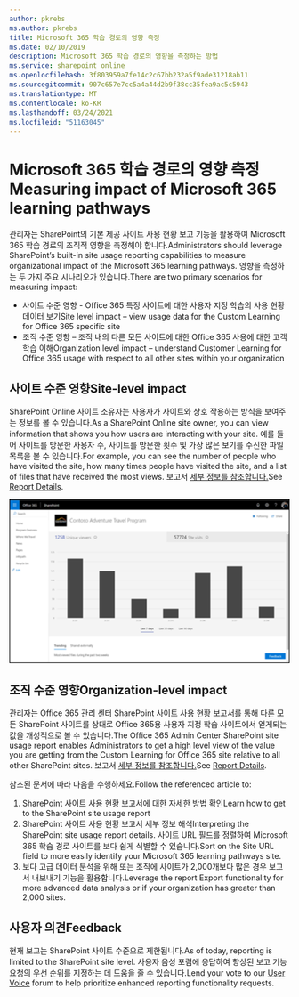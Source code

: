 ```yaml
---
author: pkrebs
ms.author: pkrebs
title: Microsoft 365 학습 경로의 영향 측정
ms.date: 02/10/2019
description: Microsoft 365 학습 경로의 영향을 측정하는 방법
ms.service: sharepoint online
ms.openlocfilehash: 3f803959a7fe14c2c67bb232a5f9ade31218ab11
ms.sourcegitcommit: 907c657e7cc5a4a44d2b9f38cc35fea9ac5c5943
ms.translationtype: MT
ms.contentlocale: ko-KR
ms.lasthandoff: 03/24/2021
ms.locfileid: "51163045"
---
```

# <a name="measuring-impact-of-microsoft-365-learning-pathways"></a><span data-ttu-id="4ec6b-103">Microsoft 365 학습 경로의 영향 측정</span><span class="sxs-lookup"><span data-stu-id="4ec6b-103">Measuring impact of Microsoft 365 learning pathways</span></span>

<span data-ttu-id="4ec6b-104">관리자는 SharePoint의 기본 제공 사이트 사용 현황 보고 기능을 활용하여 Microsoft 365 학습 경로의 조직적 영향을 측정해야 합니다.</span><span class="sxs-lookup"><span data-stu-id="4ec6b-104">Administrators should leverage SharePoint’s built-in site usage reporting capabilities to measure organizational impact of the Microsoft 365 learning pathways.</span></span> <span data-ttu-id="4ec6b-105">영향을 측정하는 두 가지 주요 시나리오가 있습니다.</span><span class="sxs-lookup"><span data-stu-id="4ec6b-105">There are two primary scenarios for measuring impact:</span></span> 
- <span data-ttu-id="4ec6b-106">사이트 수준 영향 - Office 365 특정 사이트에 대한 사용자 지정 학습의 사용 현황 데이터 보기</span><span class="sxs-lookup"><span data-stu-id="4ec6b-106">Site level impact – view usage data for the Custom Learning for Office 365 specific site</span></span> 
- <span data-ttu-id="4ec6b-107">조직 수준 영향 – 조직 내의 다른 모든 사이트에 대한 Office 365 사용에 대한 고객 학습 이해</span><span class="sxs-lookup"><span data-stu-id="4ec6b-107">Organization level impact – understand Customer Learning for Office 365 usage with respect to all other sites within your organization</span></span>

## <a name="site-level-impact"></a><span data-ttu-id="4ec6b-108">사이트 수준 영향</span><span class="sxs-lookup"><span data-stu-id="4ec6b-108">Site-level impact</span></span>

<span data-ttu-id="4ec6b-109">SharePoint Online 사이트 소유자는 사용자가 사이트와 상호 작용하는 방식을 보여주는 정보를 볼 수 있습니다.</span><span class="sxs-lookup"><span data-stu-id="4ec6b-109">As a SharePoint Online site owner, you can view information that shows you how users are interacting with your site.</span></span> <span data-ttu-id="4ec6b-110">예를 들어 사이트를 방문한 사용자 수, 사이트를 방문한 횟수 및 가장 많은 보기를 수신한 파일 목록을 볼 수 있습니다.</span><span class="sxs-lookup"><span data-stu-id="4ec6b-110">For example, you can see the number of people who have visited the site, how many times people have visited the site, and a list of files that have received the most views.</span></span> <span data-ttu-id="4ec6b-111">보고서 [세부 정보를 참조합니다.](https://support.office.com/article/view-usage-data-for-your-sharepoint-site-2fa8ddc2-c4b3-4268-8d26-a772dc55779e)</span><span class="sxs-lookup"><span data-stu-id="4ec6b-111">See [Report Details](https://support.office.com/article/view-usage-data-for-your-sharepoint-site-2fa8ddc2-c4b3-4268-8d26-a772dc55779e).</span></span> 

![cg-measureimpactreport.png](media/cg-measureimpactreport.png)

## <a name="organization-level-impact"></a><span data-ttu-id="4ec6b-113">조직 수준 영향</span><span class="sxs-lookup"><span data-stu-id="4ec6b-113">Organization-level impact</span></span>
<span data-ttu-id="4ec6b-114">관리자는 Office 365 관리 센터 SharePoint 사이트 사용 현황 보고서를 통해 다른 모든 SharePoint 사이트를 상대로 Office 365용 사용자 지정 학습 사이트에서 얻게되는 값을 개성적으로 볼 수 있습니다.</span><span class="sxs-lookup"><span data-stu-id="4ec6b-114">The Office 365 Admin Center SharePoint site usage report enables Administrators to get a high level view of the value you are getting from the Custom Learning for Office 365 site relative to all other SharePoint sites.</span></span> <span data-ttu-id="4ec6b-115">보고서 [세부 정보를 참조합니다.](/office365/admin/activity-reports/sharepoint-site-usage?view=o365-worldwide)</span><span class="sxs-lookup"><span data-stu-id="4ec6b-115">See [Report Details](/office365/admin/activity-reports/sharepoint-site-usage?view=o365-worldwide).</span></span>
 
<span data-ttu-id="4ec6b-116">참조된 문서에 따라 다음을 수행하세요.</span><span class="sxs-lookup"><span data-stu-id="4ec6b-116">Follow the referenced article to:</span></span> 
1. <span data-ttu-id="4ec6b-117">SharePoint 사이트 사용 현황 보고서에 대한 자세한 방법 확인</span><span class="sxs-lookup"><span data-stu-id="4ec6b-117">Learn how to get to the SharePoint site usage report</span></span> 
2. <span data-ttu-id="4ec6b-118">SharePoint 사이트 사용 현황 보고서 세부 정보 해석</span><span class="sxs-lookup"><span data-stu-id="4ec6b-118">Interpreting the SharePoint site usage report details.</span></span> <span data-ttu-id="4ec6b-119">사이트 URL 필드를 정렬하여 Microsoft 365 학습 경로 사이트를 보다 쉽게 식별할 수 있습니다.</span><span class="sxs-lookup"><span data-stu-id="4ec6b-119">Sort on the Site URL field to more easily identify your Microsoft 365 learning pathways site.</span></span> 
3. <span data-ttu-id="4ec6b-120">보다 고급 데이터 분석을 위해 또는 조직에 사이트가 2,000개보다 많은 경우 보고서 내보내기 기능을 활용합니다.</span><span class="sxs-lookup"><span data-stu-id="4ec6b-120">Leverage the report Export functionality for more advanced data analysis or if your organization has greater than 2,000 sites.</span></span> 

## <a name="feedback"></a><span data-ttu-id="4ec6b-121">사용자 의견</span><span class="sxs-lookup"><span data-stu-id="4ec6b-121">Feedback</span></span>

<span data-ttu-id="4ec6b-122">현재 보고는 SharePoint 사이트 수준으로 제한됩니다.</span><span class="sxs-lookup"><span data-stu-id="4ec6b-122">As of today, reporting is limited to the SharePoint site level.</span></span> <span data-ttu-id="4ec6b-123">사용자 음성 포럼에 [](https://go.microsoft.com/fwlink/?linkid=2109552) 응답하여 향상된 보고 기능 요청의 우선 순위를 지정하는 데 도움을 줄 수 있습니다.</span><span class="sxs-lookup"><span data-stu-id="4ec6b-123">Lend your vote to our [User Voice](https://go.microsoft.com/fwlink/?linkid=2109552) forum to help prioritize enhanced reporting functionality requests.</span></span>
